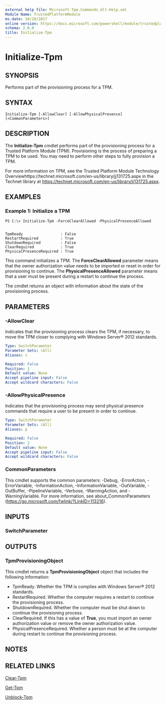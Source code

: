 ```yaml
---
external help file: Microsoft.Tpm.Commands.dll-Help.xml
Module Name: TrustedPlatformModule
ms.date: 10/29/2017
online version: https://docs.microsoft.com/powershell/module/trustedplatformmodule/initialize-tpm?view=windowsserver2012r2-ps&wt.mc_id=ps-gethelp
schema: 2.0.0
title: Initialize-Tpm
---
```


# Initialize-Tpm

## SYNOPSIS
Performs part of the provisioning process for a TPM.

## SYNTAX

```
Initialize-Tpm [-AllowClear] [-AllowPhysicalPresence] [<CommonParameters>]
```

## DESCRIPTION
The **Initialize-Tpm** cmdlet performs part of the provisioning process for a Trusted Platform Module (TPM).
Provisioning is the process of preparing a TPM to be used.
You may need to perform other steps to fully provision a TPM.

For more information on TPM, see the Trusted Platform Module Technology Overviewhttps://technet.microsoft.com/en-us/library/jj131725.aspx in the Technet library at https://technet.microsoft.com/en-us/library/jj131725.aspx.

## EXAMPLES

### Example 1: Initialize a TPM
```
PS C:\> Initialize-Tpm -ForceClearAllowed -PhysicalPresenceAllowed


TpmReady                 : False
RestartRequired          : True
ShutdownRequired         : False
ClearRequired            : True
PhysicalPresenceRequired : True
```

This command initializes a TPM.
The **ForceClearAllowed** parameter means that the owner authorization value needs to be imported or reset in order for provisioning to continue.
The **PhysicalPresenceAllowed** parameter means that a user must be present during a restart to continue the process.

The cmdlet returns an object with information about the state of the provisioning process.

## PARAMETERS

### -AllowClear
Indicates that the provisioning process clears the TPM, if necessary, to move the TPM closer to complying with Windows Server® 2012 standards.

```yaml
Type: SwitchParameter
Parameter Sets: (All)
Aliases: c

Required: False
Position: 1
Default value: None
Accept pipeline input: False
Accept wildcard characters: False
```

### -AllowPhysicalPresence
Indicates that the provisioning process may send physical presence commands that require a user to be present in order to continue.

```yaml
Type: SwitchParameter
Parameter Sets: (All)
Aliases: p

Required: False
Position: 2
Default value: None
Accept pipeline input: False
Accept wildcard characters: False
```

### CommonParameters
This cmdlet supports the common parameters: -Debug, -ErrorAction, -ErrorVariable, -InformationAction, -InformationVariable, -OutVariable, -OutBuffer, -PipelineVariable, -Verbose, -WarningAction, and -WarningVariable. For more information, see about_CommonParameters (https://go.microsoft.com/fwlink/?LinkID=113216).

## INPUTS

### SwitchParameter

## OUTPUTS

### TpmProvisioningObject
This cmdlet returns a **TpmProvisioningObject** object that includes the following information:

- TpmReady. Whether the TPM is complies with Windows Server® 2012 standards.
- RestartRequired. Whether the computer requires a restart to continue the provisioning process.
- ShutdownRequired. Whether the computer must be shut down to continue the provisioning process.
- ClearRequired. If this has a value of **True**, you must import an owner authorization value or remove the owner authorization value. 
- PhysicalPresenceRequired. Whether a person must be at the computer during restart to continue the provisioning process.

## NOTES

## RELATED LINKS

[Clear-Tpm](./Clear-Tpm.md)

[Get-Tpm](./Get-Tpm.md)

[Unblock-Tpm](./Unblock-Tpm.md)


